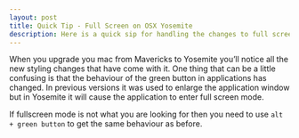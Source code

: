 ```yaml
---
layout: post
title: Quick Tip - Full Screen on OSX Yosemite
description: Here is a quick sip for handling the changes to full screen mode in OSX Yosemite
---
```


When you upgrade you mac from Mavericks to Yosemite you’ll notice all the new styling changes that have come with it. One thing that can be a little confusing is that the behaviour of the green button in applications has changed. In previous versions it was used to enlarge the application window but in Yosemite it will cause the application to enter full screen mode.

If fullscreen mode is not what you are looking for then you need to use `alt + green button` to get the same behaviour as before.